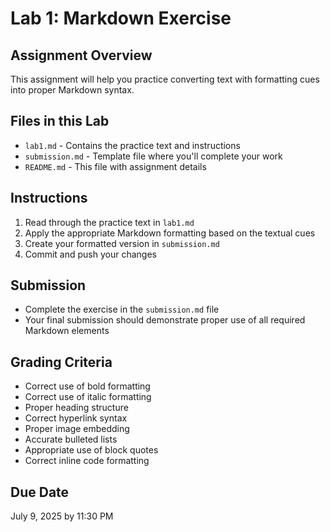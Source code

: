 # Lab 1: Markdown Exercise

## Assignment Overview
This assignment will help you practice converting text with formatting cues into proper Markdown syntax.

## Files in this Lab
- `lab1.md` - Contains the practice text and instructions
- `submission.md` - Template file where you'll complete your work
- `README.md` - This file with assignment details

## Instructions
1. Read through the practice text in `lab1.md`
2. Apply the appropriate Markdown formatting based on the textual cues
3. Create your formatted version in `submission.md`
4. Commit and push your changes

## Submission
- Complete the exercise in the `submission.md` file
- Your final submission should demonstrate proper use of all required Markdown elements

## Grading Criteria
- Correct use of bold formatting
- Correct use of italic formatting  
- Proper heading structure
- Correct hyperlink syntax
- Proper image embedding
- Accurate bulleted lists
- Appropriate use of block quotes
- Correct inline code formatting

## Due Date
July 9, 2025 by 11:30 PM
